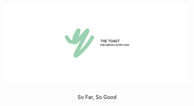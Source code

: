<br />

<div align="center">
  
<img src="https://raw.githubusercontent.com/The-Toast/.github/main/Banner.png" />

<br />
<br />

So Far, So Good

</div>

<br />
